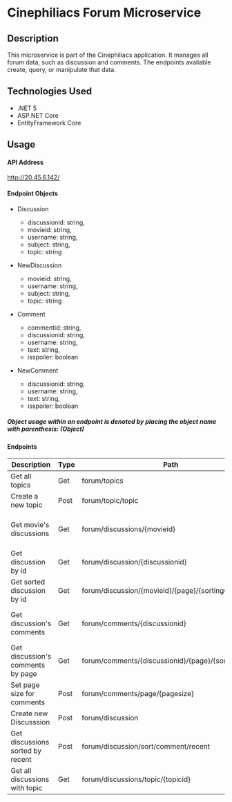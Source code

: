 # Cinephiliacs Forum Microservice

## Description
This microservice is part of the Cinephiliacs application. It manages all forum data, such as discussion and comments. The endpoints available create, query, or manipulate that data.

## Technologies Used
* .NET 5
* ASP.NET Core
* EntityFramework Core

## Usage
#### API Address
http://20.45.6.142/
#### Endpoint Objects
* Discussion
  * discussionid: string,
  * movieid: string,
  * username: string,
  * subject: string,
  * topic: string

* NewDiscussion
  * movieid: string,
  * username: string,
  * subject: string,
  * topic: string

* Comment
  * commentid: string,
  * discussionid: string,
  * username: string,
  * text: string,
  * isspoiler: boolean

* NewComment
  * discussionid: string,
  * username: string,
  * text: string,
  * isspoiler: boolean

##### Object usage within an endpoint is denoted by placing the object name with parenthesis: (Object)
#### Endpoints
| Description                       | Type | Path                                                | Request Body    | Returned       | Comments                               |
|-----------------------------------|------|-----------------------------------------------------|-----------------|----------------|----------------------------------------|
| Get all topics                    | Get  | forum/topics                                        |                 | string[]       |                                        |
| Create a new topic                | Post | forum/topic/topic                                   | string          |                |                                        |
| Get movie's discussions           | Get  | forum/discussions/{movieid}                         |                 | (Discussion)[] | Returns an array of Discussion objects |
| Get discussion by id              | Get  | forum/discussion/{discussionid}                     |                 | (Discussion)   |                                        |
| Get sorted discussion by id       | Get  | forum/discussion/{movieid}/{page}/{sortingOrder}    |                 | (Discussion)[] |                                        |
| Get discussion's comments         | Get  | forum/comments/{discussionid}                       |                 | (Comment)[]    | Returns an array of Comment objects    |
| Get discussion's comments by page | Get  | forum/comments/{discussionid}/{page}/{sortingOrder} |                 | (Comment)[]    | Returns an array of Comment objects    |
| Set page size for comments        | Post | forum/comments/page/{pagesize}                      |                 |                |                                        |
| Create new Discusssion            | Post | forum/discussion                                    | (NewDiscussion) |                |                                        |
| Get discussions sorted by recent  | Post | forum/discussion/sort/comment/recent                |                 | (Discussion)[] |                                        |
| Get all discussions with topic    | Get  | forum/discussions/topic/{topicid}                   |                 | (Discussion)[] |                                        |
